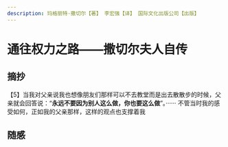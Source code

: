 ```yaml
---
description: 玛格丽特·撒切尔【著】 李宏强【译】 国际文化出版公司【出版】
---
```


# 通往权力之路——撒切尔夫人自传

## 摘抄

【5】当我对父亲说我也想像朋友们那样可以不去教堂而是出去散散步的时候，父亲就会回答说：“**永远不要因为别人这么做，你也要这么做**”。······ 不管当时我的感受如何，正如我的父亲那样，这样的观点也支撑着我

## 随感

